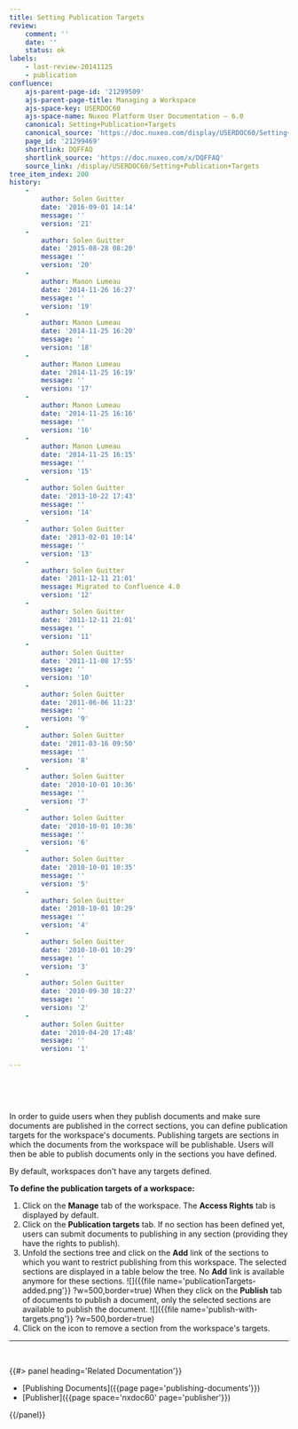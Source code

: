 ```yaml
---
title: Setting Publication Targets
review:
    comment: ''
    date: ''
    status: ok
labels:
    - last-review-20141125
    - publication
confluence:
    ajs-parent-page-id: '21299509'
    ajs-parent-page-title: Managing a Workspace
    ajs-space-key: USERDOC60
    ajs-space-name: Nuxeo Platform User Documentation — 6.0
    canonical: Setting+Publication+Targets
    canonical_source: 'https://doc.nuxeo.com/display/USERDOC60/Setting+Publication+Targets'
    page_id: '21299469'
    shortlink: DQFFAQ
    shortlink_source: 'https://doc.nuxeo.com/x/DQFFAQ'
    source_link: /display/USERDOC60/Setting+Publication+Targets
tree_item_index: 200
history:
    -
        author: Solen Guitter
        date: '2016-09-01 14:14'
        message: ''
        version: '21'
    -
        author: Solen Guitter
        date: '2015-08-28 08:20'
        message: ''
        version: '20'
    -
        author: Manon Lumeau
        date: '2014-11-26 16:27'
        message: ''
        version: '19'
    -
        author: Manon Lumeau
        date: '2014-11-25 16:20'
        message: ''
        version: '18'
    -
        author: Manon Lumeau
        date: '2014-11-25 16:19'
        message: ''
        version: '17'
    -
        author: Manon Lumeau
        date: '2014-11-25 16:16'
        message: ''
        version: '16'
    -
        author: Manon Lumeau
        date: '2014-11-25 16:15'
        message: ''
        version: '15'
    -
        author: Solen Guitter
        date: '2013-10-22 17:43'
        message: ''
        version: '14'
    -
        author: Solen Guitter
        date: '2013-02-01 10:14'
        message: ''
        version: '13'
    -
        author: Solen Guitter
        date: '2011-12-11 21:01'
        message: Migrated to Confluence 4.0
        version: '12'
    -
        author: Solen Guitter
        date: '2011-12-11 21:01'
        message: ''
        version: '11'
    -
        author: Solen Guitter
        date: '2011-11-08 17:55'
        message: ''
        version: '10'
    -
        author: Solen Guitter
        date: '2011-06-06 11:23'
        message: ''
        version: '9'
    -
        author: Solen Guitter
        date: '2011-03-16 09:50'
        message: ''
        version: '8'
    -
        author: Solen Guitter
        date: '2010-10-01 10:36'
        message: ''
        version: '7'
    -
        author: Solen Guitter
        date: '2010-10-01 10:36'
        message: ''
        version: '6'
    -
        author: Solen Guitter
        date: '2010-10-01 10:35'
        message: ''
        version: '5'
    -
        author: Solen Guitter
        date: '2010-10-01 10:29'
        message: ''
        version: '4'
    -
        author: Solen Guitter
        date: '2010-10-01 10:29'
        message: ''
        version: '3'
    -
        author: Solen Guitter
        date: '2010-09-30 18:27'
        message: ''
        version: '2'
    -
        author: Solen Guitter
        date: '2010-04-20 17:48'
        message: ''
        version: '1'

---
```

&nbsp;

&nbsp;

In order to guide users when they publish documents and make sure documents are published in the correct sections, you can define publication targets for the workspace's documents. Publishing targets are sections in which the documents from the workspace will be publishable. Users will then be able to publish documents only in the sections you have defined.

By default, workspaces don't have any targets defined.

**To define the publication targets of a workspace:**

1.  Click on the **Manage** tab of the workspace.
    The **Access Rights** tab is displayed by default.
2.  Click on the **Publication targets** tab.
    If no section has been defined yet, users can submit documents to publishing in any section (providing they have the rights to publish).
3.  Unfold the sections tree and click on the **Add** link of the sections to which you want to restrict publishing from this workspace.
    The selected sections are displayed in a table below the tree. No **Add** link is available anymore for these sections.
    ![]({{file name='publicationTargets-added.png'}} ?w=500,border=true)
    When they click on the **Publish** tab of documents to publish a document, only the selected sections are available to publish the document.
    ![]({{file name='publish-with-targets.png'}} ?w=500,border=true)
4.  Click on the icon to remove a section from the workspace's targets.

* * *

&nbsp;

<div class="row" data-equalizer data-equalize-on="medium"><div class="column medium-6">{{#> panel heading='Related Documentation'}}

*   [Publishing Documents]({{page page='publishing-documents'}})
*   [Publisher]({{page space='nxdoc60' page='publisher'}})

{{/panel}}</div><div class="column medium-6">

&nbsp;

</div></div>
